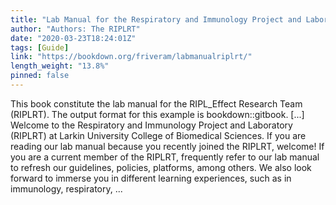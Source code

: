 ```yaml
---
title: "Lab Manual for the Respiratory and Immunology Project and Laboratory Research Team (RIPLRT)"
author: "Authors: The RIPLRT"
date: "2020-03-23T18:24:01Z"
tags: [Guide]
link: "https://bookdown.org/friveram/labmanualriplrt/"
length_weight: "13.8%"
pinned: false
---
```


This book constitute the lab manual for the RIPL_Effect Research Team (RIPLRT). The output format for this example is bookdown::gitbook. [...] Welcome to the Respiratory and Immunology Project and Laboratory (RIPLRT) at Larkin University College of Biomedical Sciences. If you are reading our lab manual because you recently joined the RIPLRT, welcome! If you are a current member of the RIPLRT, frequently refer to our lab manual to refresh our guidelines, policies, platforms, among others. We also look forward to immerse you in different learning experiences, such as in immunology, respiratory,  ...
